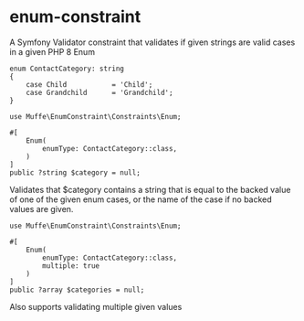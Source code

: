 # enum-constraint
A Symfony Validator constraint that validates if given strings are valid cases in a given PHP 8 Enum

```
enum ContactCategory: string
{
    case Child           = 'Child';
    case Grandchild      = 'Grandchild';
}

use Muffe\EnumConstraint\Constraints\Enum;

#[
    Enum(
        enumType: ContactCategory::class,
    )
]
public ?string $category = null;
```

Validates that $category contains a string that is equal to the backed value of one of the given enum cases, or the name of the case if no backed values are given.

```
use Muffe\EnumConstraint\Constraints\Enum;

#[
    Enum(
        enumType: ContactCategory::class,
        multiple: true
    )
]
public ?array $categories = null;
```
Also supports validating multiple given values
